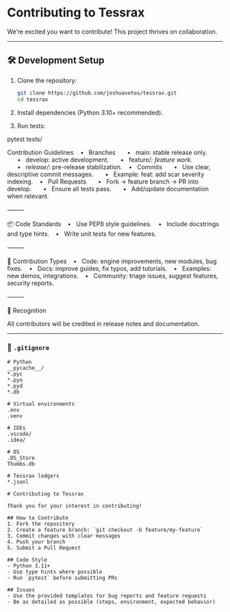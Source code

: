 # Contributing to Tessrax

We’re excited you want to contribute! This project thrives on collaboration.

---

## 🛠 Development Setup
1. Clone the repository:
   ```bash
   git clone https://github.com/joshuavetos/tessrax.git
   cd tessrax

2.	Install dependencies (Python 3.10+ recommended).

3.	Run tests:

pytest tests/

Contribution Guidelines
   •   Branches
      •   main: stable release only.
      •   develop: active development.
      •   feature/*: feature work.
      •   release/*: pre-release stabilization.
   •   Commits
      •   Use clear, descriptive commit messages.
      •   Example: feat: add scar severity indexing.
   •   Pull Requests
      •   Fork → feature branch → PR into develop.
      •   Ensure all tests pass.
      •   Add/update documentation when relevant.

⸻

📦 Code Standards
   •   Use PEP8 style guidelines.
   •   Include docstrings and type hints.
   •   Write unit tests for new features.

⸻

🧩 Contribution Types
   •   Code: engine improvements, new modules, bug fixes.
   •   Docs: improve guides, fix typos, add tutorials.
   •   Examples: new demos, integrations.
   •   Community: triage issues, suggest features, security reports.

⸻

🙌 Recognition

All contributors will be credited in release notes and documentation.

---

### 📌 `.gitignore`

```gitignore
# Python
__pycache__/
*.pyc
*.pyo
*.pyd
*.db

# Virtual environments
.env
.venv

# IDEs
.vscode/
.idea/

# OS
.DS_Store
Thumbs.db

# Tessrax ledgers
*.jsonl

# Contributing to Tessrax

Thank you for your interest in contributing!

## How to Contribute
1. Fork the repository
2. Create a feature branch: `git checkout -b feature/my-feature`
3. Commit changes with clear messages
4. Push your branch
5. Submit a Pull Request

## Code Style
- Python 3.11+
- Use type hints where possible
- Run `pytest` before submitting PRs

## Issues
- Use the provided templates for bug reports and feature requests
- Be as detailed as possible (steps, environment, expected behavior)
